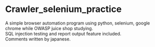 # Crawler_selenium_practice
A simple browser automation program using python, selenium, google chrome while OWASP juice shop studying.<br>
SQL injection testing and report output feature included.<br>
Comments written by japanese.
